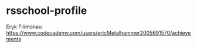 # rsschool-profile
Eryk Filimonau
https://www.codecademy.com/users/ericMetalhammer2005691570/achievements